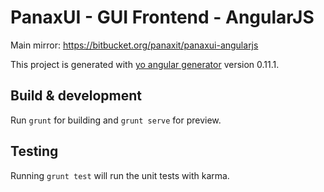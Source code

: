 # PanaxUI - GUI Frontend - AngularJS

Main mirror: https://bitbucket.org/panaxit/panaxui-angularjs

This project is generated with [yo angular generator](https://github.com/yeoman/generator-angular)
version 0.11.1.

## Build & development

Run `grunt` for building and `grunt serve` for preview.

## Testing

Running `grunt test` will run the unit tests with karma.
